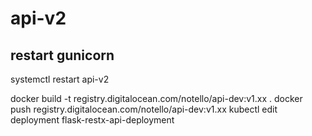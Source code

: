 # api-v2

## restart gunicorn
systemctl restart api-v2

docker build -t registry.digitalocean.com/notello/api-dev:v1.xx .
docker push registry.digitalocean.com/notello/api-dev:v1.xx
kubectl edit deployment flask-restx-api-deployment
